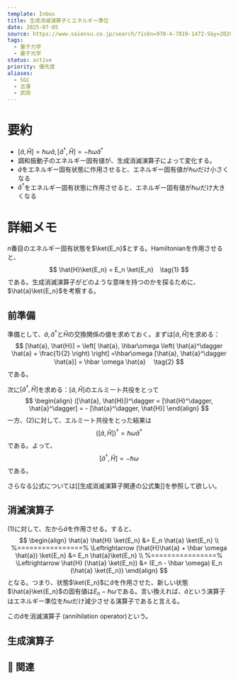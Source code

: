 ```yaml
---
template: Inbox
title: 生成消滅演算子とエネルギー準位
date: 2025-07-05
source: https://www.saiensu.co.jp/search/?isbn=978-4-7819-1472-5&y=2020
tags:
  - 量子力学
  - 量子光学
status: active
priority: 優先度
aliases:
  - SGC
  - 古澤
  - 武田
---
```


# 要約
- $[\hat{a}, \hat{H}] = \hbar\omega \hat{a}, [\hat{a}^\dagger, \hat{H}] = -\hbar \omega \hat{a}^\dagger$
- 調和振動子のエネルギー固有値が、生成消滅演算子によって変化する。
- $\hat{a}$をエネルギー固有状態に作用させると、エネルギー固有値が$\hbar\omega$だけ小さくなる
- $\hat{a}^\dagger$をエネルギー固有状態に作用させると、エネルギー固有値が$\hbar\omega$だけ大きくなる

# 詳細メモ
$n$番目のエネルギー固有状態を$\ket{E_n}$とする。Hamiltonianを作用させると、
$$
	\hat{H}\ket{E_n} = E_n \ket{E_n}　\tag{1}
$$
である。生成消滅演算子がどのような意味を持つのかを探るために、$\hat{a}\ket{E_n}$を考察する。

## 前準備
準備として、$\hat{a}, \hat{a}^\dagger$と$\hat{H}$の交換関係の値を求めておく。まずは$[\hat{a}, \hat{H}]$を求める：
$$
	[\hat{a}, \hat{H}]
	= \left[
	\hat{a}, \hbar\omega 
		\left(
			\hat{a}^\dagger \hat{a}
			+ \frac{1}{2}	
		\right)
	\right]
	=\hbar\omega [\hat{a}, \hat{a}^\dagger \hat{a}] 
	= \hbar \omega \hat{a}　
	\tag{2}
$$
である。

次に$[\hat{a}^\dagger, \hat{H}]$を求める：$[\hat{a}, \hat{H}]$のエルミート共役をとって
$$
\begin{align}
	([\hat{a}, \hat{H}])^\dagger
	= [\hat{H}^\dagger, \hat{a}^\dagger]
	= - [\hat{a}^\dagger, \hat{H}] 
\end{align}
$$
一方、$(2)$に対して、エルミート共役をとった結果は
$$
	([\hat{a}, \hat{H}])^\dagger 
	= \hbar \omega \hat{a}^\dagger
$$
である。よって、
$$
	[\hat{a}^\dagger, \hat{H}] 
	= - \hbar \omega
	\tag{3}
$$である。

さらなる公式については[[生成消滅演算子関連の公式集]]を参照して欲しい。

## 消滅演算子

$(1)$に対して、左から$\hat{a}$を作用させる。すると、
$$
\begin{align}
	\hat{a} \hat{H} \ket{E_n}
	&= E_n \hat{a} \ket{E_n} \\
	%================%
	\Leftrightarrow
	(\hat{H}\hat{a} + \hbar \omega \hat{a}) \ket{E_n}
	&= E_n \hat{a}\ket{E_n} \\
	%================%
	\Leftrightarrow
	\hat{H} (\hat{a} \ket{E_n})
	&= (E_n - \hbar \omega) E_n (\hat{a} \ket{E_n})
\end{align}
$$
となる。つまり、状態$\ket{E_n}$に$\hat{a}$を作用させた、新しい状態$\hat{a}\ket{E_n}$の固有値は$E_n - \hbar\omega$である。言い換えれば、$\hat{a}$という演算子はエネルギー準位を$\hbar \omega$だけ減少させる演算子であると言える。

この$\hat{a}$を消滅演算子 (annihilation operator)という。
## 生成演算子




## 🔗 関連
